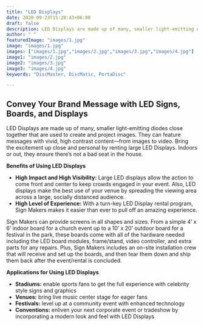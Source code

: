 ```yaml
---
title: "LED Displays"
date: 2020-09-23T15:28:43+06:00
draft: false
description: LED Displays are made up of many, smaller light-emitting diodes close together that are used to create and project images
author: " "
featuredImage: "images/1.jpg"
image: "images/1.jpg"
images: ["images/1.jpg","images/2.jpg","images/3.jpg","images/4.jpg"]
image1: "images/2.jpg"
image2: "images/3.jpg"
image3: "images/4.jpg"
keywords: "DiscMaster, DiscMatic, PortaDisc"

---
```

## Convey Your Brand Message with LED Signs, Boards, and Displays

LED Displays are made up of many, smaller light-emitting diodes close together that are used to create and project images. They can feature messages with vivid, high contrast content—from images to video. Bring the excitement up close and personal by renting large LED Displays. Indoors or out, they ensure there’s not a bad seat in the house.

**Benefits of Using LED Displays**
- **High Impact and High Visibility:** Large LED displays allow the action to come front and center to keep crowds engaged in your event. Also, LED displays make the best use of your venue by spreading the viewing area across a large, socially distanced audience.
- **High Level of Experience:** With a turn-key LED Display rental program, Sign Makers makes it easier than ever to pull off an amazing experience.

Sign Makers can provide screens in all shapes and sizes. From a simple 4’ x 6’ indoor board for a church event up to a 10’ x 20’ outdoor board for a festival in the park, these boards come with all of the hardware needed including the LED board modules, frame/stand, video controller, and extra parts for any repairs. Plus, Sign Makers includes an on-site installation crew that will receive and set up the boards, and then tear them down and ship them back after the event/rental is concluded.

**Applications for Using LED Displays**
- **Stadiums:** enable sports fans to get the full experience with celebrity style signs and graphics
- **Venues:** bring live music center stage for eager fans
- **Festivals:** level up at a community event with enhanced technology
- **Conventions:** enliven your next corporate event or tradeshow by incorporating a modern look and feel with LED Displays
